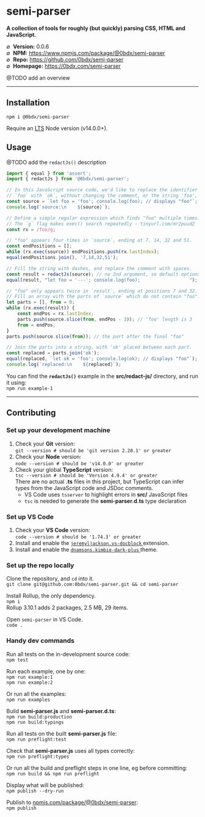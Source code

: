 # semi-parser

__A collection of tools for roughly (but quickly) parsing CSS, HTML and JavaScript.__

∅&nbsp; __Version:__ 0.0.6  
∅&nbsp; __NPM:__ <https://www.npmjs.com/package/@0bdx/semi-parser>  
∅&nbsp; __Repo:__ <https://github.com/0bdx/semi-parser>  
∅&nbsp; __Homepage:__ <https://0bdx.com/semi-parser>

@TODO add an overview

---

## __Installation__

`npm i @0bdx/semi-parser`

Require an [LTS](https://github.com/nodejs/Release) Node version (v14.0.0+).

## __Usage__

@TODO add the `redactJs()` description

```js
import { equal } from 'assert';
import { redactJs } from '@0bdx/semi-parser';

// In this JavaScript source code, we'd like to replace the identifier
// `foo` with `ok`, without changing the comment, or the string 'foo',
const source = `let foo = 'foo'; console.log(foo); // displays "foo"`;
console.log(`source:\n    ${source}`);

// Define a simple regular expression which finds "foo" multiple times.
// The `g` flag makes exec() search repeatedly - tinyurl.com/mr2puud2
const rx = /foo/g;

// "foo" appears four times in `source`, ending at 7, 14, 32 and 51.
const endPositions = [];
while (rx.exec(source)) endPositions.push(rx.lastIndex);
equal(endPositions.join(), '7,14,32,51');

// Fill the string with dashes, and replace the comment with spaces.
const result = redactJs(source); // no 2nd argument, so default options
equal(result, "let foo = '---'; console.log(foo);                  ");

// "foo" only appears twice in `result`, ending at positions 7 and 32.
// Fill an array with the parts of `source` which do not contain "foo".
let parts = [], from = 0;
while (rx.exec(result)) {
    const endPos = rx.lastIndex;
    parts.push(source.slice(from, endPos - 3)); // 'foo' length is 3
    from = endPos;
}
parts.push(source.slice(from)); // the part after the final "foo"

// Join the parts into a string, with 'ok' placed between each part.
const replaced = parts.join('ok');
equal(replaced, `let ok = 'foo'; console.log(ok); // displays "foo"`);
console.log(`replaced:\n    ${replaced}`);

```

You can find the __`redactJs()`__ example in the
__src/redact-js/__ directory, and run it using:  
`npm run example-1`

---

## __Contributing__

### __Set up your development machine__

1.  Check your __Git__ version:  
    `git --version # should be 'git version 2.20.1' or greater`
2.  Check your __Node__ version:  
    `node --version # should be 'v14.0.0' or greater`
3.  Check your global __TypeScript__ version:  
    `tsc --version # should be 'Version 4.9.4' or greater`  
    There are no actual __.ts__ files in this project, but TypeScript can infer
    types from the JavaScript code and JSDoc comments.
    - VS Code uses `tsserver` to highlight errors in __src/__ JavaScript files
    - `tsc` is needed to generate the __semi-parser.d.ts__ type declaration

### __Set up VS Code__

1.  Check your __VS Code__ version:  
    `code --version # should be '1.74.3' or greater`
2.  Install and enable the [`jeremyljackson.vs-docblock`
    ](https://marketplace.visualstudio.com/items?itemName=jeremyljackson.vs-docblock)
    extension.
3.  Install and enable the [`dnamsons.kimbie-dark-plus`
    ](https://marketplace.visualstudio.com/items?itemName=dnamsons.kimbie-dark-plus)
    theme.  

### __Set up the repo locally__

Clone the repository, and `cd` into it.  
`git clone git@github.com:0bdx/semi-parser.git && cd semi-parser`  

Install Rollup, the only dependency.  
`npm i`  
Rollup 3.10.1 adds 2 packages, 2.5 MB, 29 items.

Open `semi-parser` in VS Code.  
`code .`  

### __Handy dev commands__

Run all tests on the in-development source code:  
`npm test`

Run each example, one by one:  
`npm run example:1`  
`npm run example:2`  

Or run all the examples:  
`npm run examples`

Build __semi-parser.js__ and __semi-parser.d.ts__:  
`npm run build:production`  
`npm run build:typings`

Run all tests on the built __semi-parser.js__ file:  
`npm run preflight:test`

Check that __semi-parser.js__ uses all types correctly:  
`npm run preflight:types`  

Or run all the build and preflight steps in one line, eg before committing:  
`npm run build && npm run preflight`

Display what will be published:  
`npm publish --dry-run`

Publish to [npmjs.com/package/@0bdx/semi-parser](
https://www.npmjs.com/package/@0bdx/semi-parser):  
`npm publish`
